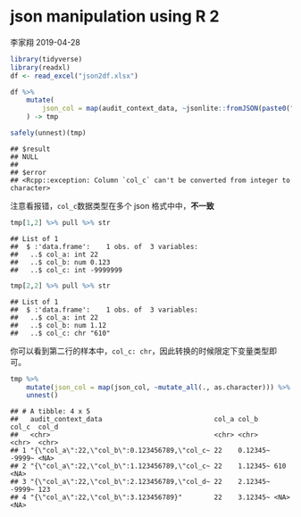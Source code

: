 json manipulation using R 2
================
李家翔
2019-04-28

``` r
library(tidyverse)
library(readxl)
df <- read_excel("json2df.xlsx")
```

``` r
df %>% 
    mutate(
        json_col = map(audit_context_data, ~jsonlite::fromJSON(paste0("[",.,"]")))
    ) -> tmp
```

``` r
safely(unnest)(tmp)
```

    ## $result
    ## NULL
    ## 
    ## $error
    ## <Rcpp::exception: Column `col_c` can't be converted from integer to character>

注意看报错，`col_c`数据类型在多个 json 格式中中，**不一致**

``` r
tmp[1,2] %>% pull %>% str
```

    ## List of 1
    ##  $ :'data.frame':    1 obs. of  3 variables:
    ##   ..$ col_a: int 22
    ##   ..$ col_b: num 0.123
    ##   ..$ col_c: int -9999999

``` r
tmp[2,2] %>% pull %>% str
```

    ## List of 1
    ##  $ :'data.frame':    1 obs. of  3 variables:
    ##   ..$ col_a: int 22
    ##   ..$ col_b: num 1.12
    ##   ..$ col_c: chr "610"

你可以看到第二行的样本中，`col_c: chr`，因此转换的时候限定下变量类型即可。

``` r
tmp %>% 
    mutate(json_col = map(json_col, ~mutate_all(., as.character))) %>% 
    unnest()
```

    ## # A tibble: 4 x 5
    ##   audit_context_data                            col_a col_b    col_c  col_d
    ##   <chr>                                         <chr> <chr>    <chr>  <chr>
    ## 1 "{\"col_a\":22,\"col_b\":0.123456789,\"col_c~ 22    0.12345~ -9999~ <NA> 
    ## 2 "{\"col_a\":22,\"col_b\":1.123456789,\"col_c~ 22    1.12345~ 610    <NA> 
    ## 3 "{\"col_a\":22,\"col_b\":2.123456789,\"col_d~ 22    2.12345~ -9999~ 123  
    ## 4 "{\"col_a\":22,\"col_b\":3.123456789}"        22    3.12345~ <NA>   <NA>
